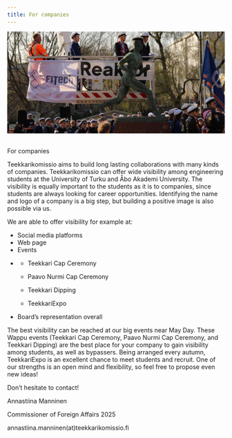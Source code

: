 ```yaml
---
title: For companies
---
```

![](yrityksille-paavo.jpg)

## 
For companies

Teekkarikomissio aims to build long lasting collaborations with many kinds of companies. Teekkarikomissio can offer wide visibility among engineering students at the University of Turku and Åbo Akademi University. The visibility is equally important to the students as it is to companies, since students are always looking for career opportunities. Identifying the name and logo of a company is a big step, but building a positive image is also possible via us.

We are able to offer visibility for example at:

* Social media platforms
* Web page
* Events
* * Teekkari Cap Ceremony

  * Paavo Nurmi Cap Ceremony

  * Teekkari Dipping

  * TeekkariExpo
* Board’s representation overall

The best visibility can be reached at our big events near May Day. These Wappu events (Teekkari Cap Ceremony, Paavo Nurmi Cap Ceremony, and Teekkari Dipping) are the best place for your company to gain visibility among students, as well as bypassers. Being arranged every autumn, TeekkariExpo is an excellent chance to meet students and recruit. One of our strengths is an open mind and flexibility, so feel free to propose even new ideas!

Don’t hesitate to contact!

Annastiina Manninen

Commissioner of Foreign Affairs 2025

annastiina.manninen(at)teekkarikomissio.fi
